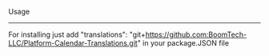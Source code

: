 Usage

---

For installing just add "translations": "git+https://github.com:BoomTech-LLC/Platform-Calendar-Translations.git" in your package.JSON file

